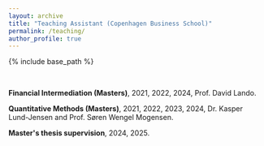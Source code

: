```yaml
---
layout: archive
title: "Teaching Assistant (Copenhagen Business School)"
permalink: /teaching/
author_profile: true
---
```


{% include base_path %}

<br/>

**Financial Intermediation (Masters)**, 2021, 2022, 2024, Prof. David Lando.

**Quantitative Methods (Masters)**, 2021, 2022, 2023, 2024, Dr. Kasper Lund-Jensen and Prof. Søren Wengel Mogensen.

**Master's thesis supervision**, 2024, 2025.

